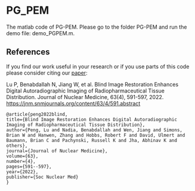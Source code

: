 # PG_PEM
The matlab code of PG-PEM. Please go to the folder PG-PEM and run the demo file: demo_PGPEM.m.
## References
If you find our work useful in your research or if you use parts of this code please consider citing our [paper](https://jnm.snmjournals.org/content/63/4/591.abstract):

Lu P, Benabdallah N, Jiang W, et al. Blind Image Restoration Enhances Digital Autoradiographic Imaging of Radiopharmaceutical Tissue Distribution. Journal of Nuclear Medicine, 63(4), 591-597, 2022. https://jnm.snmjournals.org/content/63/4/591.abstract

```
@article{peng2022blind,
title={Blind Image Restoration Enhances Digital Autoradiographic Imaging of Radiopharmaceutical Tissue Distribution},
author={Peng, Lu and Nadia, Benabdallah and Wen, Jiang and Simons, Brian W and Hanwen, Zhang and Hobbs, Robert F and David, Ulmert and Baumann, Brian C and Pachynski, Russell K and Jha, Abhinav K and others},
journal={Journal of Nuclear Medicine},
volume={63},
number={4},
pages={591--597},
year={2022},
publisher={Soc Nuclear Med}
}
```
